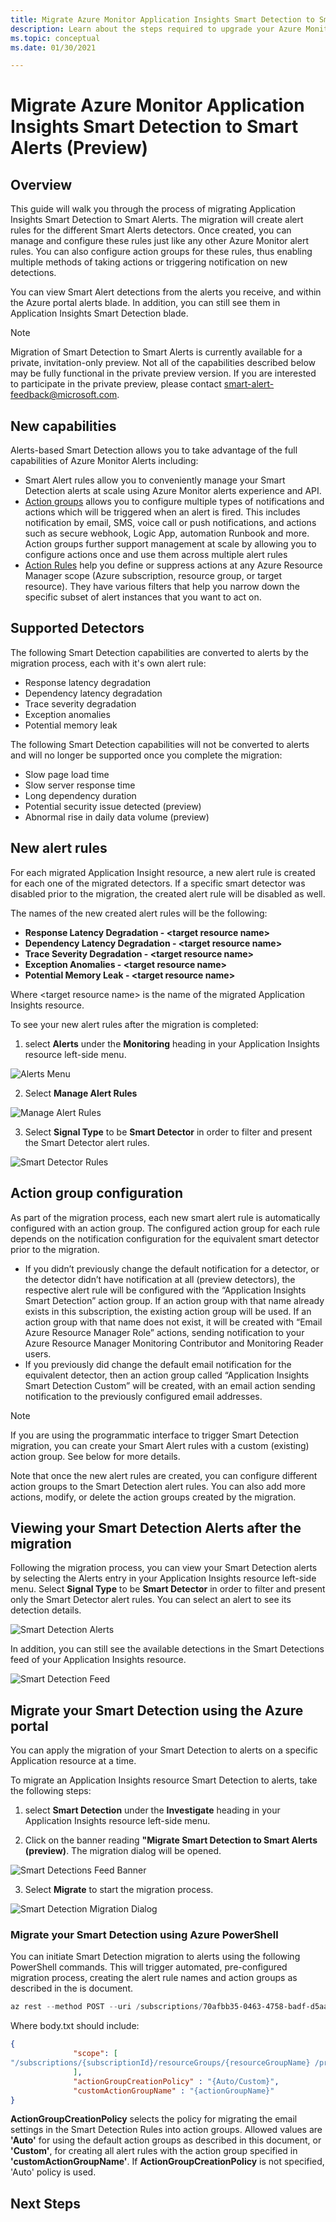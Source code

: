 ```yaml
---
title: Migrate Azure Monitor Application Insights Smart Detection to Smart Alerts (Preview) | Microsoft Docs
description: Learn about the steps required to upgrade your Azure Monitor Application Insights Smart Detection to the new Smart Alert-based detection. 
ms.topic: conceptual
ms.date: 01/30/2021

---
```


# Migrate Azure Monitor Application Insights Smart Detection to Smart Alerts (Preview) 

## Overview
This guide will walk you through the process of migrating Application Insights Smart Detection to Smart Alerts. The migration will create alert rules for the different Smart Alerts detectors. Once created, you can manage and configure these rules just like any other Azure Monitor alert rules. You can also configure action groups for these rules, thus enabling multiple methods of taking actions or triggering notification on new detections.

You can view Smart Alert detections from the alerts you receive, and within the Azure portal alerts blade. In addition, you can still see them in Application Insights Smart Detection blade. 

> [!NOTE]
> Migration of Smart Detection to Smart Alerts is currently available for a private, invitation-only preview. Not all of the capabilities described below may be fully functional in the private preview version. If you are interested to participate in the private preview, please contact smart-alert-feedback@microsoft.com.

## New capabilities

Alerts-based Smart Detection allows you to take advantage of the full capabilities of Azure Monitor Alerts including:

* Smart Alert rules allow you to conveniently manage your Smart Detection alerts at scale using Azure Monitor alerts experience and API.
* [Action groups](https://docs.microsoft.com/azure/azure-monitor/platform/action-groups) allows you to configure multiple types of notifications and actions which will be triggered when an alert is fired. This includes notification by email, SMS, voice call or push notifications, and actions such as secure webhook, Logic App, automation Runbook and more. Action groups further support management at scale by allowing you to configure actions once and use them across multiple alert rules
* [Action Rules](https://docs.microsoft.com/azure/azure-monitor/platform/alerts-action-rules?tabs=portal) help you define or suppress actions at any Azure Resource Manager scope (Azure subscription, resource group, or target resource). They have various filters that help you narrow down the specific subset of alert instances that you want to act on. 

## Supported Detectors 

The following Smart Detection capabilities are converted to alerts by the migration process, each with it's own alert rule:
* Response latency degradation
* Dependency latency degradation
* Trace severity degradation
* Exception anomalies
* Potential memory leak

The following Smart Detection capabilities will not be converted to alerts and will no longer be supported once you complete the migration:
* Slow page load time
* Slow server response time
* Long dependency duration
* Potential security issue detected (preview)
* Abnormal rise in daily data volume (preview)


## New alert rules

For each migrated Application Insight resource, a new alert rule is created for each one of the migrated detectors. If a specific smart detector was disabled prior to the migration, the created alert rule will be disabled as well. 

The names of the new created alert rules will be the following:
* **Response Latency Degradation - \<target resource name\>**
* **Dependency Latency Degradation - \<target resource name\>**
* **Trace Severity Degradation - \<target resource name\>**
* **Exception Anomalies - \<target resource name\>**
* **Potential Memory Leak - \<target resource name\>**

Where \<target resource name\> is the name of the migrated Application Insights resource.

To see your new alert rules after the migration is completed:

1. select **Alerts** under the **Monitoring** heading in your Application Insights resource left-side menu.

![Alerts Menu](media/alerts-smart-detections-migration/Application-Insights-Alerts.png)

2. Select **Manage Alert Rules**

![Manage Alert Rules](media/alerts-smart-detections-migration/Manage-Alert-Rules.png)

3. Select **Signal Type** to be **Smart Detector** in order to filter and present the Smart Detector alert rules.

![Smart Detector Rules](media/alerts-smart-detections-migration/Smart-Detector-Rules.png)


## Action group configuration

As part of the migration process, each new smart alert rule is automatically configured with an action group. The configured action group for each rule depends on the notification configuration for the equivalent smart detector prior to the migration.
* If you didn’t previously change the default notification for a detector, or the detector didn’t have notification at all (preview detectors), the respective alert rule will be configured with the “Application Insights Smart Detection” action group. If an action group with that name already exists in this subscription, the existing action group will be used. If an action group with that name does not exist, it will be created with “Email Azure Resource Manager Role” actions, sending notification to your Azure Resource Manager Monitoring Contributor and Monitoring Reader users.
* If you previously did change the default email notification for the equivalent detector, then an action group called “Application Insights Smart Detection Custom” will be created, with an email action sending notification to the previously configured email addresses.

> [!NOTE]
> If you are using the programmatic interface to trigger Smart Detection migration, you can create your Smart Alert rules with a custom (existing) action group. See below for more details.

Note that once the new alert rules are created, you can configure different action groups to the Smart Detection alert rules. You can also add more actions, modify, or delete the action groups created by the migration.


## Viewing your Smart Detection Alerts after the migration

Following the migration process, you can view your Smart Detection alerts by selecting the Alerts entry in your Application Insights resource left-side menu. Select **Signal Type** to be **Smart Detector** in order to filter and present only the Smart Detector alert rules. You can select an alert to see its detection details.

![Smart Detection Alerts](media/alerts-smart-detections-migration/Smart-Detection-Alerts.png)

    
In addition, you can still see the available detections in the Smart Detections feed of your Application Insights resource.

![Smart Detection Feed](media/alerts-smart-detections-migration/Smart-Detection-Feed.png)


## Migrate your Smart Detection using the Azure portal

You can apply the migration of your Smart Detection to alerts on a specific Application resource at a time. 

To migrate an Application Insights resource Smart Detection to alerts, take the following steps:


1. select **Smart Detection** under the **Investigate** heading in your Application Insights resource left-side menu.


2. Click on the banner reading **"Migrate Smart Detection to Smart Alerts (preview)**. The migration dialog will be opened.

![Smart Detections Feed Banner](media/alerts-smart-detections-migration/Smart-Detection-Feed-Banner.png)


3. Select **Migrate** to start the migration process.

![Smart Detection Migration Dialog](media/alerts-smart-detections-migration/Smart-Detection-Migration-Dialog.png)



### Migrate your Smart Detection using Azure PowerShell 

You can initiate Smart Detection migration to alerts using the following PowerShell commands. This will trigger automated, pre-configured migration process, creating the alert rule names and action groups as described in the is document.



```powershell
az rest --method POST --uri /subscriptions/70afbb35-0463-4758-badf-d5aab5bce520/providers/Microsoft.AlertsManagement/migrateFromSmartDetection?api-version=2021-01-01-preview --body @body.txt
```

Where body.txt should include:
```json
{
              "scope": [
"/subscriptions/{subscriptionId}/resourceGroups/{resourceGroupName} /providers/microsoft.insights/components/{resourceName} "
              ],
              "actionGroupCreationPolicy" : "{Auto/Custom}",
              "customActionGroupName" : "{actionGroupName}"           
}
```
**ActionGroupCreationPolicy** selects the policy for migrating the email settings in the Smart Detection Rules into action groups. Allowed values are **'Auto'** for using the default action groups as described in this document, or **'Custom'**, for creating all alert rules with the action group specified in **'customActionGroupName'**. If **ActionGroupCreationPolicy** is not specified, 'Auto' policy is used.


## Next Steps

